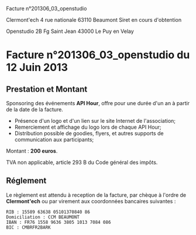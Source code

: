 <p class="invoice-number">Facture n°201306_03_openstudio</p>

<p class="address-us">
<span class="address-title">Clermont'ech</span>
<span class="address-street">4 rue nationale</span>
<span class="address-city">63110 Beaumont</span>
<span class="address-extra">Siret en cours d'obtention</span>
</p>

<p class="address-client">
<span class="address-title">Openstudio</span>
<span class="address-street">2B Fg Saint Jean</span>
<span class="address-city">43000 Le Puy en Velay</span>
</p>

<h1 class="invoice-title">
Facture n°201306_03_openstudio du 12 Juin 2013
</h1>


## Prestation et Montant


Sponsoring des événements **API Hour**, offre pour une durée d'un an à partir de la
date de la facture.

* Présence d'un logo et d'un lien sur le site Internet de l'association;
* Remerciement et affichage du logo lors de chaque API Hour;
* Distribution possible de goodies, flyers, et autres supports de communication
  aux participants;

Montant : **200 euros**.

TVA non applicable, article 293 B du Code général des impôts.


## Réglement

Le règlement est attendu à reception de la facture, par chèque à l'ordre de
**Clermont'ech** ou par virement aux coordonnées bancaires suivantes :

	RIB : 15589 63638 05101370840 86
	Domiciliation : CCM BEAUMONT
	IBAN : FR76 1558 9636 3805 1013 7084 086
	BIC : CMBRFR2BARK
